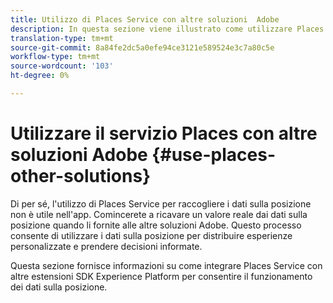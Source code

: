 ```yaml
---
title: Utilizzo di Places Service con altre soluzioni  Adobe
description: In questa sezione viene illustrato come utilizzare Places Service con altre soluzioni  Adobe.
translation-type: tm+mt
source-git-commit: 8a84fe2dc5a0efe94ce3121e589524e3c7a80c5e
workflow-type: tm+mt
source-wordcount: '103'
ht-degree: 0%

---
```



# Utilizzare il servizio Places con altre soluzioni  Adobe {#use-places-other-solutions}

Di per sé, l&#39;utilizzo di Places Service per raccogliere i dati sulla posizione non è utile nell&#39;app. Comincerete a ricavare un valore reale dai dati sulla posizione quando li fornite alle altre soluzioni  Adobe. Questo processo consente di utilizzare i dati sulla posizione per distribuire esperienze personalizzate e prendere decisioni informate.

Questa sezione fornisce informazioni su come integrare Places Service con altre estensioni SDK  Experience Platform per consentire il funzionamento dei dati sulla posizione.